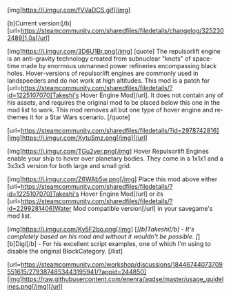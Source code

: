 [img]https://i.imgur.com/fVVaDCS.gif[/img]

[b]Current version:[/b] [url=https://steamcommunity.com/sharedfiles/filedetails/changelog/3252302489]1.0a[/url]

[img]https://i.imgur.com/3D6U1Br.png[/img]
[quote]
The repulsorlift engine is an anti-gravity technology created from subnuclear "knots" of space-time made by enormous unmanned power refineries encompassing black holes. Hover-versions of repulsorlift engines are commonly used in landspeeders and do not work at high altitudes.
This mod is a patch for [url=https://steamcommunity.com/sharedfiles/filedetails/?id=1225107070]Takeshi's Hover Engine Mod[/url]. It does not contain any of his assets, and requires the original mod to be placed below this one in the mod list to work. This mod removes all but one type of hover engine and re-themes it for a Star Wars scenario.
[/quote]

[url=https://steamcommunity.com/sharedfiles/filedetails/?id=2978742816][img]https://i.imgur.com/XytuSmz.png[/img][/url]


[img]https://i.imgur.com/TGu2yer.png[/img]
Hover Repulsorlift Engines enable your ship to hover over planetary bodies. They come in a 1x1x1 and a 3x3x3 version for both large and small grid.


[img]https://i.imgur.com/Z6WAb5w.png[/img]
Place this mod above either [url=https://steamcommunity.com/sharedfiles/filedetails/?id=1225107070]Takeshi's Hover Engine Mod[/url] or its [url=https://steamcommunity.com/sharedfiles/filedetails/?id=2299281406]Water Mod compatible version[/url] in your savegame's mod list.


[img]https://i.imgur.com/Ky5F2bo.png[/img]
[*][b]Takeshi[/b] - It's completely based on his mod and without it wouldn't be possible.
[*][b]Digi[/b] - For his excellent script examples, one of which I'm using to disable the original BlockCategory.
[/list]


[url=https://steamcommunity.com/workshop/discussions/18446744073709551615/2793874853443195941/?appid=244850][img]https://raw.githubusercontent.com/enenra/aqdse/master/usage_guidelines.png[/img][/url]